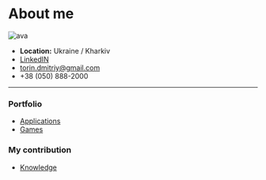 # About me

![ava](https://torindev.github.io/src/ava.jpg) 

* **Location:** Ukraine / Kharkiv
* [LinkedIN](www.linkedin.com/in/dmitriy-torin-132685136)
* torin.dmitriy@gmail.com
* +38 (050) 888-2000 

***

### Portfolio

* [Applications](https://torindev.github.io/apps/)
* [Games](https://torindev.github.io/games/)

### My contribution

* [Knowledge](https://torindev.github.io/knowledge-booster/)
